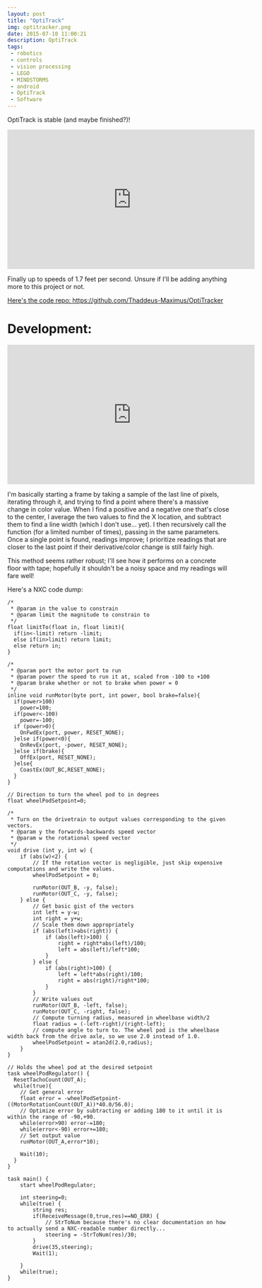 ```yaml
---
layout: post
title: "OptiTrack"
img: optitracker.png
date: 2015-07-10 11:00:21
description: OptiTrack
tags:
 - robotics
 - controls
 - vision processing
 - LEGO
 - MINDSTORMS
 - android
 - OptiTrack
 - Software
---
```


OptiTrack is stable (and maybe finished?)!

<iframe width="560" height="315" src="https://www.youtube.com/embed/L4di5AzicZc" frameborder="0" allowfullscreen></iframe>

Finally up to speeds of 1.7 feet per second. Unsure if I'll be adding anything more to this project or not.

<a href="https://github.com/Thaddeus-Maximus/OptiTracker">Here's the code repo: https://github.com/Thaddeus-Maximus/OptiTracker</a>

# Development:

<iframe width="560" height="315" src="https://www.youtube.com/embed/7CqhziY8g_o" frameborder="0" allowfullscreen></iframe>

I'm basically starting a frame by taking a sample of the last line of pixels, iterating through it, and trying to find a point where there's a massive change in color value. When I find a positive and a negative one that's close to the center, I average the two values to find the X location, and subtract them to find a line width (which I don't use... yet). I then recursively call the function (for a limited number of times), passing in the same parameters. Once a single point is found, readings improve; I prioritize readings that are closer to the last point if their derivative/color change is still fairly high.

This method seems rather robust; I'll see how it performs on a concrete floor with tape; hopefully it shouldn't be a noisy space and my readings will fare well!

Here's a NXC code dump:

    /*
     * @param in the value to constrain
     * @param limit the magnitude to constrain to
     */
    float limitTo(float in, float limit){
      if(in<-limit) return -limit;
      else if(in>limit) return limit;
      else return in;
    }

    /*
     * @param port the motor port to run
     * @param power the speed to run it at, scaled from -100 to +100
     * @param brake whether or not to brake when power = 0
     */
    inline void runMotor(byte port, int power, bool brake=false){
      if(power>100)
        power=100;
      if(power<-100)
        power=-100;
      if (power>0){
        OnFwdEx(port, power, RESET_NONE);
      }else if(power<0){
        OnRevEx(port, -power, RESET_NONE);
      }else if(brake){
        OffEx(port, RESET_NONE);
      }else{
        CoastEx(OUT_BC,RESET_NONE);
      }
    }

    // Direction to turn the wheel pod to in degrees
    float wheelPodSetpoint=0;

    /*
     * Turn on the drivetrain to output values corresponding to the given vectors.
     * @param y the forwards-backwards speed vector
     * @param w the rotational speed vector
     */
    void drive (int y, int w) {
        if (abs(w)<2) {
            // If the rotation vector is negligible, just skip expensive computations and write the values.
            wheelPodSetpoint = 0;
            
            runMotor(OUT_B, -y, false);
            runMotor(OUT_C, -y, false);
        } else {
            // Get basic gist of the vectors
            int left = y-w;
            int right = y+w;
            // Scale them down appropriately
            if (abs(left)>abs(right)) {
                if (abs(left)>100) {
                    right = right*abs(left)/100;
                    left = abs(left)/left*100;
                }
            } else {
                if (abs(right)>100) {
                    left = left*abs(right)/100;
                    right = abs(right)/right*100;
                }
            }
            // Write values out
            runMotor(OUT_B, -left, false);
            runMotor(OUT_C, -right, false);
            // Compute turning radius, measured in wheelbase width/2
            float radius = (-left-right)/(right-left); 
            // compute angle to turn to. The wheel pod is the wheelbase width back from the drive axle, so we use 2.0 instead of 1.0.
            wheelPodSetpoint = atan2d(2.0,radius);
        }
    }

    // Holds the wheel pod at the desired setpoint
    task wheelPodRegulator() {
      ResetTachoCount(OUT_A);
      while(true){
        // Get general error
        float error = -wheelPodSetpoint-((MotorRotationCount(OUT_A))*40.0/56.0);
        // Optimize error by subtracting or adding 180 to it until it is within the range of -90,+90.
        while(error>90) error-=180;
        while(error<-90) error+=180;
        // Set output value
        runMotor(OUT_A,error*10);

        Wait(10);
      }
    }

    task main() {
        start wheelPodRegulator;

        int steering=0;
        while(true) {
            string res;
            if(ReceiveMessage(0,true,res)==NO_ERR) {
                // StrToNum because there's no clear documentation on how to actually send a NXC-readable number directly...
                steering = -StrToNum(res)/30;
            }
            drive(35,steering);
            Wait(1);

        }
        while(true);
    }